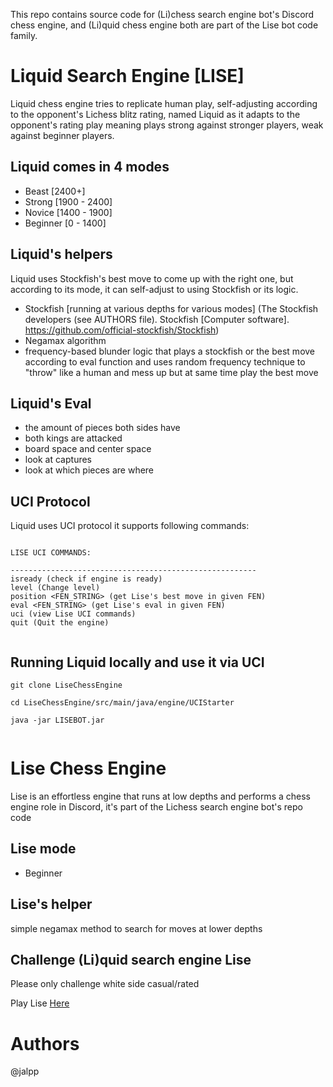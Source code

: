 
This repo contains source code for (Li)chess search engine bot's Discord chess engine, and (Li)quid chess engine both are part of the Lise bot code family.

# Liquid Search Engine [LISE]
Liquid chess engine tries to replicate human play, self-adjusting according to the opponent's Lichess blitz rating, named Liquid as it adapts to the opponent's rating play meaning plays strong against stronger players, weak against beginner players.

## Liquid comes in 4 modes
- Beast [2400+]
- Strong [1900 - 2400]
- Novice [1400 - 1900]
- Beginner [0 - 1400]

## Liquid's helpers

Liquid uses Stockfish's best move to come up with the right one, but according to its mode, it can self-adjust to using Stockfish or its logic.

- Stockfish [running at various depths for various modes] 
(The Stockfish developers (see AUTHORS file). Stockfish [Computer software]. https://github.com/official-stockfish/Stockfish)
- Negamax algorithm
- frequency-based blunder logic that plays a stockfish or the best move according to eval function and uses random frequency technique to "throw" like a human and mess up but at same time play the best move

## Liquid's Eval

  - the amount of pieces both sides have
  - both kings are attacked
  - board space and center space 
  - look at captures
  - look at which pieces are where

## UCI Protocol 

Liquid uses UCI protocol it supports following commands:

```

LISE UCI COMMANDS: 

-------------------------------------------------------
isready (check if engine is ready)
level (Change level)
position <FEN_STRING> (get Lise's best move in given FEN)
eval <FEN_STRING> (get Lise's eval in given FEN)
uci (view Lise UCI commands)
quit (Quit the engine)


```


## Running Liquid locally and use it via UCI

```
git clone LiseChessEngine

cd LiseChessEngine/src/main/java/engine/UCIStarter

java -jar LISEBOT.jar 


```

# Lise Chess Engine

Lise is an effortless engine that runs at low depths and performs a chess engine role in Discord, it's part of the Lichess search engine bot's repo code

## Lise mode

- Beginner

## Lise's helper
simple negamax method to search for moves at lower depths


## Challenge (Li)quid search engine Lise

Please only challenge white side casual/rated 

Play Lise [Here](https://lichess.org/@/LISEBOT)

# Authors
@jalpp


